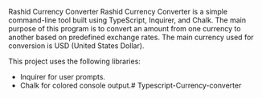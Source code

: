 Rashid Currency Converter
Rashid Currency Converter is a simple command-line tool built using TypeScript, Inquirer, and Chalk. The main purpose of this program is to convert an amount from one currency to another based on predefined exchange rates. The main currency used for conversion is USD (United States Dollar).

This project uses the following libraries:

* Inquirer for user prompts.
* Chalk for colored console output.# Typescript-Currency-converter
